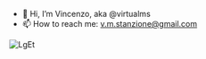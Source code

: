- 👋 Hi, I’m Vincenzo, aka @virtualms
- 📫 How to reach me: v.m.stanzione@gmail.com

![LgEt](https://user-images.githubusercontent.com/50915778/138611234-0bf39b08-0ce6-47f1-9562-9fa746aa72f8.gif)

<!---
virtualms/virtualms is a ✨ special ✨ repository because its `README.md` (this file) appears on your GitHub profile.
You can click the Preview link to take a look at your changes.
--->
